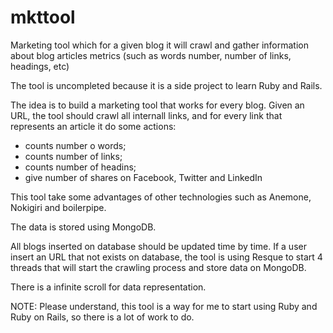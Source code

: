 mkttool
=======

Marketing tool which for a given blog it will crawl and gather information about blog articles metrics (such as words number, number of links, headings, etc)

The tool is uncompleted because it is a side project to learn Ruby and Rails.

The idea is to build a marketing tool that works for every blog. Given an URL, the tool should crawl all internall links, and for every link that represents an article it do some actions:

* counts number o words;
* counts number of links;
* counts number of headins;
* give number of shares on Facebook, Twitter and LinkedIn
 

This tool take some advantages of other technologies such as Anemone, Nokigiri and boilerpipe.

The data is stored using MongoDB.

All blogs inserted on database should be updated time by time. If a user insert an URL that not exists on database, the tool is using Resque to start 4 threads that will start the crawling process and store data on MongoDB.

There is a infinite scroll for data representation.

NOTE: Please understand, this tool is a way for me to start using Ruby and Ruby on Rails, so there is a lot of work to do.
